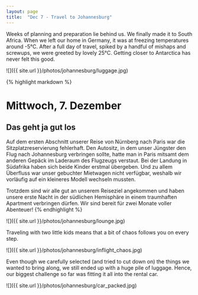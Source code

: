 ```yaml
---
layout: page
title:  "Dec 7 - Travel to Johannesburg"
---
```


Weeks of planning and preparation lie behind us. We finally made it to South Africa. When we left our home in Germany, it was at freezing temperatures around -5°C. After a full day of travel, spiked by a handful of mishaps and screwups, we were greeted by lovely 25°C. Getting closer to Antarctica has never felt this good.

![]({{ site.url }}/photos/johannesburg/luggage.jpg)

{% highlight markdown %}
# Mittwoch, 7. Dezember
## Das geht ja gut los

Auf dem ersten Abschnitt unserer Reise von Nürnberg nach Paris war die Sitzplatzreservierung fehlerhaft. Den Autositz, in dem unser Jüngster den Flug nach Johannesburg verbringen sollte, hatte man in Paris mitsamt dem anderen Gepäck im Laderaum des Flugzeugs verstaut. Bei der Landung in Südafrika haben sich beide Kinder erstmal übergeben. Und zu allem Überfluss war unser gebuchter Mietwagen nicht verfügbar, weshalb wir vorläufig auf ein kleineres Modell wechseln mussten.

Trotzdem sind wir alle gut an unserem Reiseziel angekommen und haben unsere erste Nacht in der südlichen Hemisphäre in einem traumhaften Apartment verbringen dürfen. Wir sind bereit für zwei Monate voller Abenteuer!
{% endhighlight %}

![]({{ site.url }}/photos/johannesburg/lounge.jpg)

Traveling with two little kids means that a bit of chaos follows you on every step.

![]({{ site.url }}/photos/johannesburg/inflight_chaos.jpg)

Even though we carefully selected (and tried to cut down on) the things we wanted to bring along, we still ended up with a huge pile of luggage. Hence, our biggest challenge so far was fitting it all into the rental car.

![]({{ site.url }}/photos/johannesburg/car_packed.jpg)
